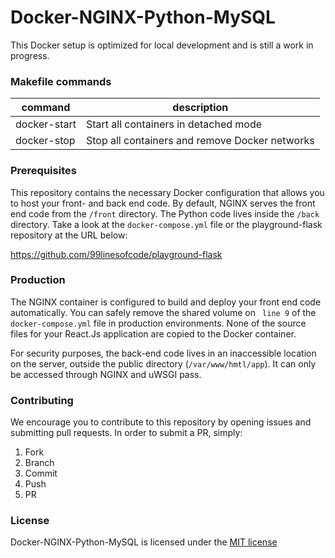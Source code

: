# Docker-NGINX-Python-MySQL
This Docker setup is optimized for local development and is still a work in progress.

### Makefile commands
| command         | description                                      |
| --              | --                                               |
| docker-start    | Start all containers in detached mode            |
| docker-stop     | Stop all containers and remove Docker networks   |

### Prerequisites
This repository contains the necessary Docker configuration that allows you to host your front- and back end code. By default, NGINX serves the front end code from the `/front` directory. The Python code lives inside the `/back` directory. Take a look at the `docker-compose.yml` file or the playground-flask repository at the URL below:

https://github.com/99linesofcode/playground-flask

### Production
The NGINX container is configured to build and deploy your front end code automatically. You can safely remove the shared volume on ` line 9` of the `docker-compose.yml` file in production environments. None of the source files for your React.Js application are copied to the Docker container.

For security purposes, the back-end code lives in an inaccessible location on the server, outside the public directory (`/var/www/hmtl/app`). It can only be accessed through NGINX and uWSGI pass.

### Contributing
We encourage you to contribute to this repository by opening issues and submitting pull requests. In order to submit a PR, simply:

1. Fork 
1. Branch
1. Commit
1. Push
1. PR

### License

Docker-NGINX-Python-MySQL is licensed under the [MIT license](https://opensource.org/licenses/MIT)
